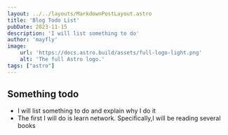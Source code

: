 ```yaml
---
layout: ../../layouts/MarkdownPostLayout.astro
title: 'Blog Todo List'
pubDate: 2023-11-15
description: 'I will list something to do'
author: 'mayfly'
image:
    url: 'https://docs.astro.build/assets/full-logo-light.png'
    alt: 'The full Astro logo.'
tags: ["astro"]
---
```

## Something todo
- I will list something to do and explain why I do it
- The first I will do is learn network. Specifically,I will be reading several books
